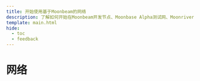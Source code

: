 ```yaml
---
title: 开始使用基于Moonbeam的网络
description: 了解如何开始在Moonbeam开发节点、Moonbase Alpha测试网、Moonriver、或Moonbeam上进行开发。
template: main.html
hide:
  - toc
  - feedback
---
```


<h1 class='subsection-title'>网络</h1>
<div class='subsection-wrapper'></div>